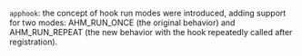 `apphook`: the concept of hook run modes were introduced, adding support for
two modes: AHM_RUN_ONCE (the original behavior) and AHM_RUN_REPEAT (the new
behavior with the hook repeatedly called after registration).
